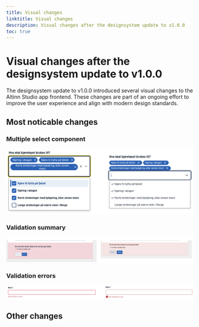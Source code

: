 ```yaml
---
title: Visual changes
linktitle: Visual changes
description: Visual changes after the designsystem update to v1.0.0
toc: true
---
```


# Visual changes after the designsystem update to v1.0.0

The designsystem update to v1.0.0 introduced several visual changes to the Altinn Studio app frontend. These changes are
part of an ongoing effort to improve the user experience and align with modern design standards.

## Most noticable changes

### Multiple select component

![Multiple select component before and after](multiselect.png)

### Validation summary

![Validation summary before and after](errorsummary.png)

### Validation errors

![Validation errors before and after](errormessage.png)

## Other changes